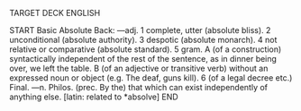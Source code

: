 TARGET DECK
ENGLISH

START
Basic
Absolute
Back: —adj. 1 complete, utter (absolute bliss). 2 unconditional (absolute authority). 3 despotic (absolute monarch). 4 not relative or comparative (absolute standard). 5 gram. A (of a construction) syntactically independent of the rest of the sentence, as in dinner being over, we left the table. B (of an adjective or transitive verb) without an expressed noun or object (e.g. The deaf, guns kill). 6 (of a legal decree etc.) Final. —n. Philos. (prec. By the) that which can exist independently of anything else. [latin: related to *absolve]
END
